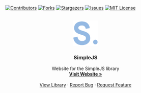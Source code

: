 [![Contributors][contributors-shield]][contributors-url]
[![Forks][forks-shield]][forks-url]
[![Stargazers][stars-shield]][stars-url]
[![Issues][issues-shield]][issues-url]
[![MIT License][license-shield]][license-url]



<!-- PROJECT LOGO -->
<br />
<div align="center">
  <a href="https://github.com/flug8/SimpleJS">
    <img src="assets/img/logo.png" alt="Logo" width="80" height="80">
  </a>

<h3 align="center">SimpleJS</h3>

  <p align="center">
    Website for the SimpleJS library
    <br />
    <a href="https://www.simplejs.ai/"><strong>Visit Website »</strong></a>
    <br />
    <br />
    <a href="https://github.com/flug8/SimpleJS-lib">View Library</a>
    ·
    <a href="https://github.com/flug8/SimpleJS/issues">Report Bug</a>
    ·
    <a href="https://github.com/flug8/SimpleJS/issues">Request Feature</a>
  </p>
</div>



<!-- MARKDOWN LINKS & IMAGES -->
<!-- https://www.markdownguide.org/basic-syntax/#reference-style-links -->
[contributors-shield]: https://img.shields.io/github/contributors/flug8/SimpleJS.svg?style=for-the-badge
[contributors-url]: https://github.com/flug8/SimpleJS/graphs/contributors
[forks-shield]: https://img.shields.io/github/forks/flug8/SimpleJS.svg?style=for-the-badge
[forks-url]: https://github.com/flug8/SimpleJS/network/members
[stars-shield]: https://img.shields.io/github/stars/flug8/SimpleJS.svg?style=for-the-badge
[stars-url]: https://github.com/flug8/SimpleJS/stargazers
[issues-shield]: https://img.shields.io/github/issues/flug8/SimpleJS.svg?style=for-the-badge
[issues-url]: https://github.com/flug8/SimpleJS/issues
[license-shield]: https://img.shields.io/github/license/flug8/SimpleJS.svg?style=for-the-badge
[license-url]: https://github.com/flug8/SimpleJS/blob/master/LICENSE
